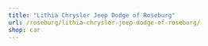 ```yaml
---
title: "Lithia Chrysler Jeep Dodge of Roseburg"
url: /roseburg/lithia-chrysler-jeep-dodge-of-roseburg/
shop: car
---
```

